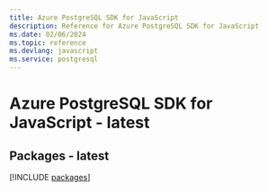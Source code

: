 ```yaml
---
title: Azure PostgreSQL SDK for JavaScript
description: Reference for Azure PostgreSQL SDK for JavaScript
ms.date: 02/06/2024
ms.topic: reference
ms.devlang: javascript
ms.service: postgresql
---
```

# Azure PostgreSQL SDK for JavaScript - latest
## Packages - latest
[!INCLUDE [packages](postgresql-index.md)]
